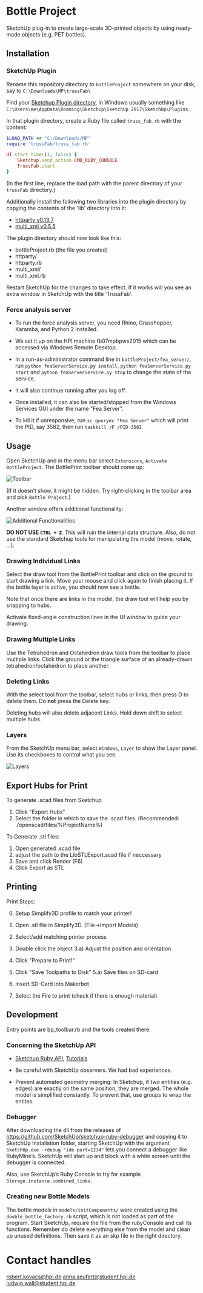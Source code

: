 # Bottle Project

SketchUp plug-in to create large-scale 3D-printed objects by using ready-made objects (e.g. PET bottles).

## Installation

### SketchUp Plugin

Rename this repository directory to `bottleProject` somewhere on your disk, say to `C:\Downloads\MP\trussFab\`

Find your [Sketchup Plugin directory](http://www.sketchup.com/intl/en/developer/docs/loading), in Windows usually something like `C:\Users\me\AppData\Roaming\SketchUp\SketchUp 2017\SketchUp\Plugins`.

In that plugin directory, create a Ruby file called `truss_fab.rb` with the content:

```ruby
$LOAD_PATH << "C:/Downloads/MP"
require 'trussFab/truss_fab.rb'

UI.start_timer(1, false) {
	Sketchup.send_action CMD_RUBY_CONSOLE
	TrussFab.start
}
```

(In the first line, replace the load path with the parent directory of your `trussFab` directory.)

Additionally install the following two libraries into the plugin directory by copying the contents of the 'lib' directory into it:

* [httparty v0.13.7](https://github.com/jnunemaker/httparty/releases)
* [multi_xml v0.5.5](https://github.com/sferik/multi_xml/releases)

The plugin directory should now look like this:
* bottleProject.rb (the file you created)
* httparty/
* httparty.rb
* multi_xml/
* multi_xml.rb

Restart SketchUp for the changes to take effect. If it works will you see an extra window in SketchUp with the title 'TrussFab'.

### Force analysis server

* To run the force analysis server, you need Rhino, Grasshopper, Karamba, and Python 2 installed.

* We set it up on the HPI machine fb07mpbpws2015 which can be accessed via Windows Remote Desktop.

* In a run-as-administrator command line in `bottleProject/fea_server/`, run `python feaServerService.py install`, `python feaServerService.py start` and `python feaServerService.py stop` to change the state of the service.

* It will also continue running after you log off.

* Once installed, it can also be started/stopped from the Windows Services GUI under the name "Fea Server".

* To kill it if unresponsive, run `sc queryex "Fea Server"` which will print the PID, say 3582, then run `taskkill /F /PID 3582`


## Usage

Open SketchUp and in the menu bar select `Extensions`, `Activate BottleProject`. The BottlePrint toolbar should come up:

![Toolbar](/readme_images/toolbar.png?raw=true "Toolbar")

(If it doesn’t show, it might be hidden. Try right-clicking in the toolbar area and pick `Bottle Project`.)

Another window offers additional functionality:

![Additional Functionalities](/readme_images/ui.png?raw=true "GUI")

**DO NOT USE `CTRL + Z`**. This will ruin the internal data structure. Also, do not use the standard Sketchup tools for manipulating the model (move, rotate, ...).

### Drawing Individual Links

Select the draw tool from the BottlePrint toolbar and click on the ground to start drawing a link. Move your mouse and click again to finish placing it. If the bottle layer is active, you should now see a bottle.

Note that once there are links in the model, the draw tool will help you by snapping to hubs.

Activate fixed-angle construction lines in the UI window to guide your drawing.

### Drawing Multiple Links

Use the Tetrahedron and Octahedron draw tools from the toolbar to place multiple links. Click the ground or the triangle surface of an already-drawn tetrahedron/octahedron to place another.

### Deleting Links

With the select tool from the toolbar, select hubs or links, then press D to delete them. Do **not** press the Delete key.

Deleting hubs will also delete adjacent Links. Hold down shift to select multiple hubs.

### Layers

From the SketchUp menu bar, select `Windows`, `Layer` to show the Layer panel. Use its checkboxes to control what you see.

![Layers](/readme_images/layers.png?raw=true "Layers")

## Export Hubs for Print

To generate .scad files from Sketchup

1. Click "Export Hubs"
2. Select the folder in which to save the .scad files. (Recommended: ./openscad/files/%ProjectName%)

To Generate .stl files:

1. Open generated .scad file
2. adjust the path to the LibSTLExport.scad file if neccessary
3. Save and click Render (F6)
4. Click Export as STL

## Printing

Print Steps:

0. Setup Simplify3D profile to match your printer!

1. Open .stl file in Simplify3D. (File->Import Models)
2. Select/add matching printer process
3. Double click the object
	3.a) Adjust the position and orientation
4. Click "Prepare to Print!"
5. Click "Save Toolpaths to Disk"
	5.a) Save files on SD-card
6. Insert SD-Card into Makerbot
7. Select the File to print (check if there is enough material)



## Development

Entry points are bp_toolbar.rb and the tools created there.

### Concerning the SketchUp API

* [Sketchup Ruby API](http://www.sketchup.com/intl/en/developer/index), [Tutorials](http://www.sketchup.com/intl/en/developer/docs/tutorial_geometry)

* Be careful with SketchUp observers. We had bad experiences.

* Prevent automated geometry merging: In Sketchup, if two entities (e.g. edges) are exactly on the same position, they are merged. The whole model is simplified constantly. To prevent that, use groups to wrap the entites.

### Debugger

After downloading the dll from the releases of https://github.com/SketchUp/sketchup-ruby-debugger and copying it to SketchUp Installation folder, starting SketchUp with the argument `SketchUp.exe -rdebug "ide port=1234"` lets you connect a debugger like RubyMine’s. SketchUp will start up and block with a white screen until the debugger is connected.

Also, use SketchUp’s Ruby Console to try for example `Storage.instance.combined_links`.

### Creating new Bottle Models

The bottle models in `models/initComponents/` were created using the `double_bottle_factory.rb` script, which is not loaded as part of the program.
Start SketchUp, require the file from the rubyConsole and call its functions. Remember do delete everything else from the model and clean up unused definitions. Then save it as an skp file in the right directory.

# Contact handles

robert.kovacs@hpi.de
anna.seufert@student.hpi.de
ludwig.wall@student.hpi.de
